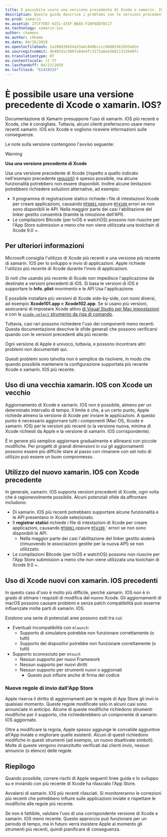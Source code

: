 ```yaml
---
title: È possibile usare una versione precedente di Xcode o xamarin. IOS
description: Questa guida descrive i problemi con le versioni precedenti di Xcode o xamarin. IOS (rispetto alla versione stabile corrente).
ms.prod: xamarin
ms.assetid: 27CF7EB7-9251-435F-BEA5-F20F8DD7DC17
ms.technology: xamarin-ios
author: chamons
ms.author: chhamo
ms.date: 04/16/2019
ms.openlocfilehash: 2a208d39454a33adc849bcccc66802361693e82e
ms.sourcegitcommit: 4b402d1c508fa84e4fc3171a6e43b811323948fc
ms.translationtype: HT
ms.contentlocale: it-IT
ms.lasthandoff: 04/23/2019
ms.locfileid: "61419315"
---
```

# <a name="can-i-use-an-older-version-of-xcode-or-xamarinios"></a>È possibile usare una versione precedente di Xcode o xamarin. IOS?

Documentazione di Xamarin presuppone l'uso di xamarin. IOS più recenti e Xcode, che è consigliata. Tuttavia, alcuni clienti preferiscono usare meno recenti xamarin. IOS e/o Xcode e vogliono ricevere informazioni sulle conseguenze.

Le note sulla versione contengono l'avviso seguente:

> [!WARNING]
> **Usa una versione precedente di Xcode**
>
> Usa una versione precedente di Xcode (rispetto a quello indicato nell'esempio precedente [requisiti](https://docs.microsoft.com/xamarin/ios/release-notes/12/12.8#requirements)) è spesso possibile, ma alcune funzionalità potrebbero non essere disponibili. Inoltre alcune limitazioni potrebbero richiedere soluzioni alternative, ad esempio:
>
> - Il programma di registrazione statico richiede i file di intestazioni Xcode per creare applicazioni, causando [ `MT0091` ](https://docs.microsoft.com/xamarin/ios/troubleshooting/mtouch-errors#MT0091) oppure [ `MT4109` ](https://docs.microsoft.com/xamarin/ios/troubleshooting/mtouch-errors#MT4109) errori se non sono disponibili le API. Nella maggior parte dei casi l'abilitazione del linker gestito consentirà (tramite la rimozione dell'API).
> - Le compilazioni Bitcode (per tvOS e watchOS) possono non riuscire per l'App Store submission a meno che non viene utilizzata una toolchain di Xcode 9.0 +.

## <a name="further-information"></a>Per ulteriori informazioni

Microsoft consiglia l'utilizzo di Xcode più recenti e una versione più recente di xamarin. IOS per lo sviluppo e invio di applicazioni. Apple richiede l'utilizzo più recente di Xcode durante l'invio di applicazioni.

Si noti che usando più recente di Xcode non impedisce l'applicazione da destinate a versioni precedenti di iOS. Si basa le versioni di iOS è supportare le **Info. plist** movimento e le API Usa l'applicazione.

È possibile installare più versioni di Xcode side-by-side, con nomi diversi, ad esempio **Xcode101.app** e **Xcode102.app**. Se si usano più versioni, assicurarsi di impostare Xcode attivo [di Visual Studio per Mac impostazioni](~/ios/troubleshooting/questions/ios-sdk.md) e con la [ `xcode-select` ](https://developer.apple.com/library/archive/technotes/tn2339/_index.html#//apple_ref/doc/uid/DTS40014588-CH1-HOW_DO_I_SELECT_THE_DEFAULT_VERSION_OF_XCODE_TO_USE_FOR_MY_COMMAND_LINE_TOOLS_) [strumento da riga di comando](https://developer.apple.com/library/archive/technotes/tn2339/_index.html#//apple_ref/doc/uid/DTS40014588-CH1-HOW_DO_I_SELECT_THE_DEFAULT_VERSION_OF_XCODE_TO_USE_FOR_MY_COMMAND_LINE_TOOLS_).

Tuttavia, casi rari possono richiedere l'uso dei componenti meno recenti. Questa documentazione descrive le sfide generali che possono verificarsi quando con le versioni precedenti alla più recente.

Ogni versione di Apple è univoco, tuttavia, e possono incontrare altri problemi non documentati qui.

Questi problemi sono talvolta non è semplice da risolvere, in modo che quando possibile mantenere la configurazione supportata più recente Xcode e xamarin. IOS più recente.

## <a name="use-of-an-old-xamarinios-with-an-old-xcode"></a>Uso di una vecchia xamarin. IOS con Xcode un vecchio

Aggiornamento di Xcode e xamarin. IOS non è possibile, almeno per un determinato intervallo di tempo. Il limite è che, a un certo punto, Apple richiede almeno la versione di Xcode per inviare le applicazioni. A questo punto è necessario aggiornare tutti i componenti (Mac OS, Xcode e xamarin. IOS) per le versioni più recenti (o la versione nuova, minima di Xcode richiesti da Apple e la versione di xamarin. IOS corrispondente).

È in genere più semplice aggiornare gradualmente e allinearsi con piccole modifiche. Per progetti di grandi dimensioni in cui gli aggiornamenti possono essere più difficile stare al passo con rimanere con set noto di utilizzo può essere un buon compromesso.

## <a name="use-of-new-xamarinios-with-older-xcode"></a>Utilizzo del nuovo xamarin. IOS con Xcode precedente

In generale, xamarin. IOS supporta versioni precedenti di Xcode, ogni volta che è ragionevolmente possibile. Alcuni potenziali sfide da affrontare includono:

- Di xamarin. IOS più recenti potrebbero supportare alcune funzionalità e le API presentano in Xcode selezionato. 
- Il **registrar statici** richiede i file di intestazioni di Xcode per creare applicazioni, causando [ `MT0091` ](~/ios/troubleshooting/mtouch-errors.md#MT0091) oppure [ `MT4109` ](~/ios/troubleshooting/mtouch-errors.md#MT4109)' errori se non sono disponibili le API.
  - Nella maggior parte dei casi l'abilitazione del linker gestito aiuterà (rimuovendo le associazioni gestite per la nuova API) se non utilizzato.
- Le compilazioni Bitcode (per tvOS e watchOS) possono non riuscire per l'App Store submission a meno che non viene utilizzata una toolchain di Xcode 9.0 +.

## <a name="use-of-new-xcode-with-older-xamarinios"></a>Uso di Xcode nuovi con xamarin. IOS precedenti

In questo caso d'uso è molto più difficile, perché xamarin. IOS non è in grado di stimare i requisiti di modifica del nuovo Xcode. Gli aggiornamenti di macOS possono causare problemi e senza patch compatibilità può esserne influenzate molte parti di xamarin. IOS. 

Esistono una serie di potenziali aree possono esiti tra cui:

- Eventuali incompatibilità con `mlaunch`:
  - Supporto di simulatore potrebbe non funzionare correttamente (o tutti)
  - Supporto dei dispositivi potrebbe non funzionare correttamente (o tutti)
- Supporto sconosciuto per `mtouch` 
  - Nessun supporto per nuovi Framework
  - Nessun supporto per nuovi diritti
  - Nessun supporto per strumenti nuovi o aggiornati
    - Questo può influire anche di firma del codice

### <a name="new-appstore-submission-rules"></a>Nuove regole di invio dall'App Store

Apple riserva il diritto di aggiornamenti per le regole di App Store gli invii in qualsiasi momento. Queste regole modificate solo in alcuni casi sono annunciate in anticipo. Alcune di queste modifiche richiedono strumenti modifiche per il supporto, che richiederebbero un componente di xamarin. IOS aggiornato.

Oltre a modificare la regola, Apple spesso aggiunge le convalide aggiuntive all'App inviate o migliorare quelle esistenti. Alcuni di questi richiedono modifiche in questi strumenti (ad esempio, un nuovo disattivate simboli). Molte di queste vengono innanzitutto verificati dai clienti invio, nessun annuncio (o elenco) delle regole.

## <a name="summary"></a>Riepilogo

Quando possibile, correre rischi di Apple seguenti linee guida e lo sviluppo su e inviando con più recente di Xcode ha rilasciato l'App Store.

Avvalersi di xamarin. IOS più recenti rilasciati. Si monitoreranno le correzioni più recenti che potrebbero influire sulle applicazioni inviate e rispettare le modifiche alle regole più recente.

Se non è fattibile, valutare l'uso di una corrispondente versione di Xcode e xamarin. IOS meno recente. Questo approccio può funzionare per un periodo di tempo, ma in futuro verrà insistere Apple al momento gli strumenti più recenti, quindi pianificare di conseguenza.
